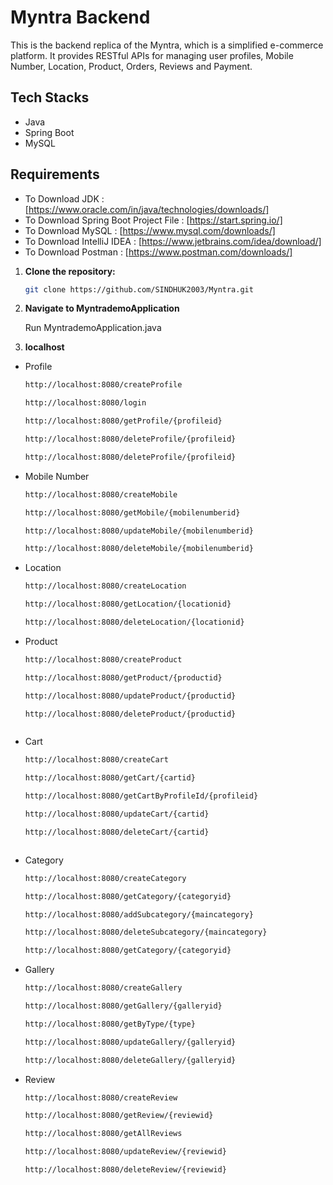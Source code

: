 # Myntra Backend

This is the backend replica of the Myntra, which is a simplified e-commerce platform. It provides RESTful APIs for managing user profiles, Mobile Number, Location, Product, Orders, Reviews and Payment.


## Tech Stacks

- Java
- Spring Boot
- MySQL

## Requirements

- To Download JDK : [https://www.oracle.com/in/java/technologies/downloads/]
- To Download Spring Boot Project File : [https://start.spring.io/]
- To Download MySQL : [https://www.mysql.com/downloads/]
- To Download IntelliJ IDEA : [https://www.jetbrains.com/idea/download/]
- To Download Postman : [https://www.postman.com/downloads/]


1. **Clone the repository:**

   ```bash
   git clone https://github.com/SINDHUK2003/Myntra.git
   
2. **Navigate to MyntrademoApplication**

   Run MyntrademoApplication.java

3. **localhost**

- Profile
     
   ```bash
   http://localhost:8080/createProfile

   http://localhost:8080/login

   http://localhost:8080/getProfile/{profileid}

   http://localhost:8080/deleteProfile/{profileid}

   http://localhost:8080/deleteProfile/{profileid}


- Mobile Number

   ```bash
   http://localhost:8080/createMobile

   http://localhost:8080/getMobile/{mobilenumberid}

   http://localhost:8080/updateMobile/{mobilenumberid}

   http://localhost:8080/deleteMobile/{mobilenumberid}


- Location
  
  ```bash
  http://localhost:8080/createLocation

  http://localhost:8080/getLocation/{locationid}

  http://localhost:8080/deleteLocation/{locationid}


- Product
  
  ```bash
  http://localhost:8080/createProduct

  http://localhost:8080/getProduct/{productid}

  http://localhost:8080/updateProduct/{productid}

  http://localhost:8080/deleteProduct/{productid}



- Cart
  
  ```bash
  http://localhost:8080/createCart

  http://localhost:8080/getCart/{cartid}

  http://localhost:8080/getCartByProfileId/{profileid}

  http://localhost:8080/updateCart/{cartid}

  http://localhost:8080/deleteCart/{cartid}



- Category
  
  ```bash
  http://localhost:8080/createCategory

  http://localhost:8080/getCategory/{categoryid}

  http://localhost:8080/addSubcategory/{maincategory}

  http://localhost:8080/deleteSubcategory/{maincategory}

  http://localhost:8080/getCategory/{categoryid}


- Gallery
  
  ```bash
  http://localhost:8080/createGallery

  http://localhost:8080/getGallery/{galleryid}

  http://localhost:8080/getByType/{type}

  http://localhost:8080/updateGallery/{galleryid}

  http://localhost:8080/deleteGallery/{galleryid}


- Review
  
  ```bash
  http://localhost:8080/createReview

  http://localhost:8080/getReview/{reviewid}

  http://localhost:8080/getAllReviews

  http://localhost:8080/updateReview/{reviewid}

  http://localhost:8080/deleteReview/{reviewid}
